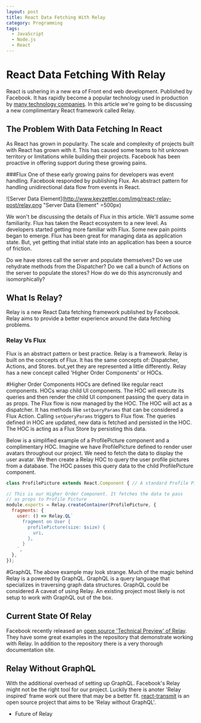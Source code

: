 ```yaml
---
layout: post
title: React Data Fetching With Relay
category: Programming
tags:
  - JavaScript
  - Node.js
  - React
---
```


# React Data Fetching With Relay
React is ushering in a new era of Front end web development. Published by Facebook. It has rapidly become a popular technology used in production by [many technology companies](https://github.com/facebook/react/wiki/Sites-Using-React). In this article we're going to be discussing a new complimentary React framework called Relay.

## The Problem With Data Fetching In React
As React has grown in popularity. The scale and complexity of projects built with React has grown with it. This has caused some teams to hit unknown territory or limitations while building their projects. Facebook has been proactive in offering support during these growing pains. 

###Flux
One of these early growing pains for developers was event handling. Facebook responded by publishing Flux. An abstract pattern for handling unidirectional data flow from events in React.

![Server Data Element](http://www.kevzettler.com/img/react-relay-post/relay.png "Server Data Element" =500px)

We won't be discussing the details of Flux in this article. We'll assume some familiarity. Flux has taken the React ecosystem to a new level. As developers started getting more familiar with Flux. Some new pain points began to emerge. Flux has been great for managing data as application state. But, yet getting that initial state into an application has been a source of friction.

Do we have stores call the server and populate themselves? Do we use rehydrate methods from the Dispatcher? Do we call a bunch of Actions on the server to populate the stores? How do we do this asyncronusly and isomorphically?

## What Is Relay?
Relay is a new React Data fetching framework published by Facebook. Relay aims to provide a better experience around the data fetching problems.

### Relay Vs Flux
Flux is an abstract pattern or best practice. Relay is a framework. Relay is built on the concepts of Flux. It has the same concepts of: Dispatcher, Actions, and Stores. but,yet they are represented a little differently. Relay has a new concept called 'Higher Order Components' or HOCs. 

#Higher Order Components
HOCs are defined like regular react components. HOCs wrap child UI components. The HOC will execute its queries and then render the child UI component passing the query data in as props. The Flux flow is now managed by the HOC. The HOC will act as a dispatcher. It has methods like `setQueryParams` that can be considered a Flux Action. Calling `setQueryParams` triggers to Flux flow. The queries defined in HOC are updated, new data is fetched and persisted in the HOC. The HOC is acting as a Flux Store by persisting this data.

Below is a simplified example of a ProfilePicture component and a complimentary HOC. Imagine we have ProfilePicture defined to render user avatars throughout our project. We need to fetch the data to display the user avatar. We then create a Relay HOC to query the user profile pictures from a database. The HOC passes this query data to the child ProfilePicture component.

```javascript
class ProfilePicture extends React.Component { // A standard Profile Picture component }

// This is our Higher Order Component. It fetches the data to pass
// as props to Profile Picture
module.exports = Relay.createContainer(ProfilePicture, {
  fragments: {
    user: () => Relay.QL`
      fragment on User {
        profilePicture(size: $size) {
          uri,
        },
      }
    `,
  },
});
```
#GraphQL
The above example may look strange. Much of the magic behind Relay is a powered by GraphQL. GraphQL is a query language that specializes in traversing graph data structures. GraphQL could be considered A caveat of using Relay. An existing project most likely is not setup to work with GraphQL out of the box.

## Current State Of Relay
Facebook recently released an [open source 'Technical Preview' of Relay](https://github.com/facebook/react). They have some great examples in the repository that demonstrate working with Relay. In addition to the repository there is a very thorough documentation site.

## Relay Without GraphQL
With the additional overhead of setting up GraphQL. Facebook's Relay might not be the right tool for our project. Luckily there is anoter 'Relay inspired' frame work out there that may be a better fit. [react-transmit](https://github.com/RickWong/react-transmit) is an open source project that aims to be 'Relay without GraphQL'. 



- Future of Relay